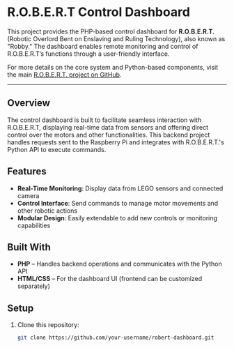 # R.O.B.E.R.T Control Dashboard

This project provides the PHP-based control dashboard for **R.O.B.E.R.T.** (Robotic Overlord Bent on Enslaving and Ruling Technology), also known as "Robby." The dashboard enables remote monitoring and control of R.O.B.E.R.T’s functions through a user-friendly interface.

For more details on the core system and Python-based components, visit the main [R.O.B.E.R.T. project on GitHub](https://github.com/r-/robert).

---

## Overview
The control dashboard is built to facilitate seamless interaction with R.O.B.E.R.T, displaying real-time data from sensors and offering direct control over the motors and other functionalities. This backend project handles requests sent to the Raspberry Pi and integrates with R.O.B.E.R.T.'s Python API to execute commands.

## Features
- **Real-Time Monitoring**: Display data from LEGO sensors and connected camera
- **Control Interface**: Send commands to manage motor movements and other robotic actions
- **Modular Design**: Easily extendable to add new controls or monitoring capabilities

## Built With
- **PHP** – Handles backend operations and communicates with the Python API
- **HTML/CSS** – For the dashboard UI (frontend can be customized separately)

## Setup

1. Clone this repository:
   ```bash
   git clone https://github.com/your-username/robert-dashboard.git

